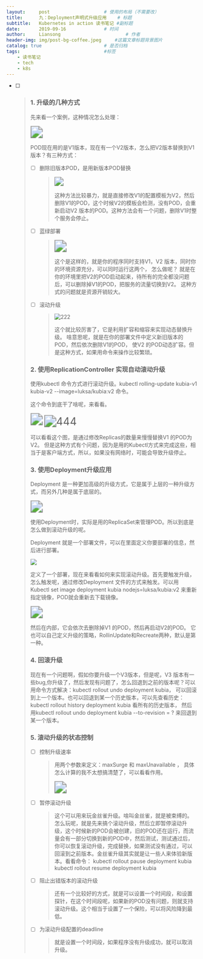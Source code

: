```yaml
---
layout:     post   				    # 使用的布局（不需要改）
title:      九：Deployment声明式升级应用    # 标题
subtitle:   Kubernetes in action 读书笔记 #副标题
date:       2019-09-16 				# 时间
author:     Liansong 						# 作者
header-img: img/post-bg-coffee.jpeg 	#这篇文章标题背景图片
catalog: true 						# 是否归档
tags:								#标签
    - 读书笔记
    - tech
    - k8s
---
```


- [ ]  > ### 1. 升级的几种方式
	>
	> 先来看一个案例，这种情况怎么处理：
	>
	> <img src="https://cdn.jsdelivr.net/gh/yeliansong/github-blog-PIC/blog-images006y8mN6gy1g71nmdt0vuj30g608h3ze.jpg" style="zoom:200%;" />
	>
	> POD现在用的是V1版本，现在有一个V2版本，怎么把V2版本替换到V1版本？有三种方式：
	>
	> - [ ] 删除旧版本POD，是用新版本POD替换
	>
	>   > <img src="https://cdn.jsdelivr.net/gh/yeliansong/github-blog-PIC/blog-images006y8mN6gy1g71nmgk8eaj30le0c10yd.jpg" style="zoom:150%;" />
	>   >
	>   > 这种方法比较暴力，就是直接修改V1的配置模板为V2，然后删除V1的POD，这个时候V2的模板会检测，没有POD，会重新启动V2 版本的POD。这种方法会有一个问题，删除V1时整个服务会停止。
	>
	> 
	>
	> - [ ] 蓝绿部署
	>
	>   > <img src="https://cdn.jsdelivr.net/gh/yeliansong/github-blog-PIC/blog-images006y8mN6gy1g71nmiqr20j30ls0a1gqg.jpg" style="zoom:200%;" />
	>   >
	>   > 这个是这样的，就是你的程序同时支持V1，V2 版本，同时你的环境资源充分，可以同时运行这两个， 怎么做呢？ 就是在你的环境里把V2的POD启动起来，待所有的完全都没问题后，可以删除掉V1的POD，把服务的流量切换到V2。 这种方式的问题就是资源开销较大。
	>
	> 
	>
	> - [ ] 滚动升级
	>
	>   > ![222](https://p.ipic.vip/40bi67.jpg)
	>   >
	>   > 这个就比较厉害了，它是利用扩容和缩容来实现动态替换升级。 啥意思呢，就是在你的部署文件中定义新旧版本的POD，然后依次删除V1的POD， 使V2 的POD动态扩容。但是这种方式，如果用命令来操作比较繁琐。
	>
	> 
	>
	> ### 2. 使用ReplicationController 实现自动滚动升级
	>
	> 使用kubectl 命令方式进行滚动升级。kubectl rolling-update kubia-v1 kubia-v2 --image=luksa/kubia:v2 命令。
	>
	> 这个命令到底干了啥呢，来看看。
	>
	> <img src="https://cdn.jsdelivr.net/gh/yeliansong/github-blog-PIC/blog-images006y8mN6gy1g71nmmv5gvj30j506ojt3.jpg" style="zoom:200%;" />
	>
	> <img src="https://p.ipic.vip/lpzdzr.jpg" alt="444" style="zoom:200%;" />
	>
	> 可以看看这个图，是通过修改Replicas的数量来慢慢替换V1 的POD为V2。 但是这种方式有个问题，因为是用的Kubectl方式来完成这些，相当于是客户端方式，所以，如果没有网络时，可能会导致升级停止。
	>
	> 
	>
	> ### 3. 使用Deployment升级应用
	>
	> Deployment 是一种更加高级的升级方式，它是属于上层的一种升级方式，而另外几种是属于底层的。
	>
	> <img src="https://cdn.jsdelivr.net/gh/yeliansong/github-blog-PIC/blog-images006y8mN6gy1g71nmqdl59j30hu03k0ta.jpg" style="zoom:200%;" />
	>
	> 使用Deployment时，实际是用的ReplicaSet来管理POD。所以到底是怎么做到滚动升级的呢。
	>
	> Deployment 就是一个部署文件，可以在里面定义你要部署的信息，然后进行部署。
	>
	> ![](https://cdn.jsdelivr.net/gh/yeliansong/github-blog-PIC/blog-images006y8mN6gy1g71nms17isj30jf08jac2.jpg)
	>
	> 定义了一个部署，现在来看看如何来实现滚动升级。首先要触发升级，怎么触发呢，通过修改Deployment 文件的方式来触发。可以用Kubectl set image deployment kubia nodejs=luksa/kubia:v2 来重新指定镜像，POD就会重新去下载镜像。
	>
	> <img src="https://cdn.jsdelivr.net/gh/yeliansong/github-blog-PIC/blog-images006y8mN6gy1g71nmtibo8j30ll08agoq.jpg" style="zoom:200%;" />
	>
	> 然后在内部，它会依次去删除掉V1 的POD，然后再启动V2的POD。 它也可以自己定义升级的策略，RollinUpdate和Recreate两种，默认是第一种。 	
	>
	> 
	>
	> ### 4. 回滚升级
	>
	> 现在有一个问题啊，假如你要升级一个V3版本，但是呢，V3 版本有一些bug,你升级了，然后发现有问题了，怎么回退到之前的版本呢？可以用命令方式解决：kubectl rollout undo deployment kubia， 可以回滚到上一个版本。也可以回退到某一个历史版本，可以先查看历史：kubectl rollout history deployment kubia 看所有的历史版本， 然后用kubectl rollout undo deployment kubia --to-revision = ? 来回退到某一个版本。
	>
	> 
	>
	> ### 5. 滚动升级的状态控制
	>
	> - [ ] 控制升级速率
	>
	>   > 用两个参数来定义：maxSurge 和 maxUnavailable ， 具体怎么计算的我不太想搞清楚了，可以看看作用。
	>   >
	>   > <img src="https://cdn.jsdelivr.net/gh/yeliansong/github-blog-PIC/blog-images006y8mN6gy1g71nmum3dkj30ll08agoq.jpg" style="zoom:200%;" />
	>
	> 
	>
	> - [ ] 暂停滚动升级
	>
	>   > 这个可以用来玩金丝雀升级。啥叫金丝雀，就是被束缚的。怎么玩呢，就是先来搞个滚动升级，然后立即暂停滚动升级，这个时候新的POD会被创建，旧的POD还在运行，而流量会有一部分切换到新的POD中，然后测试，测试通过后，你可以恢复滚动升级，完成替换，如果测试没有通过，可以回滚到之前版本。金丝雀升级其实就是让一些人来体验新版本。看看命令：
	>   > kubectl rollout pause deployment kubia
	>   > kubectl rollout resume deployment kubia 
	>
	> 
	>
	> - [ ] 阻止出错版本的滚动升级
	>
	>   > 还有一个比较好的方式，就是可以设置一个时间段，和设置探针，在这个时间段呢，如果新的POD没有问题，则就支持滚动升级。这个相当于设置了一个保险，可以将风险降到最低。
	>
	> 
	>
	> - [ ] 为滚动升级配置的deadline 
	>
	>   > 就是设置一个时间段，如果程序没有升级成功，就可以取消升级。
